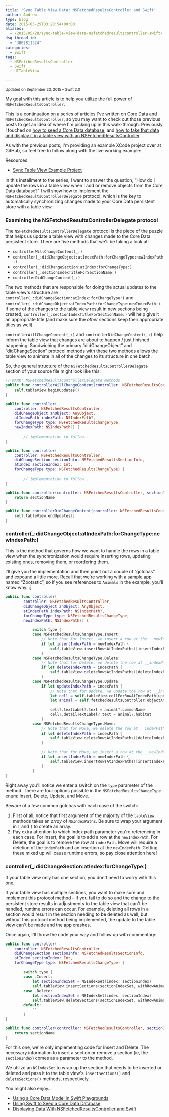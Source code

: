 ```yaml
---
title: 'Sync Table View Data: NSFetchedResultsController and Swift'
author: Andrew
type: blog
date: 2015-05-29T03:20:54+00:00
aliases:
  - /2015/05/28/sync-table-view-data-nsfetchedresultscontroller-swift/
dsq_thread_id:
  - "3802811324"
categories:
  - Swift
tags:
  - NSFetchedResultsController
  - Swift
  - UITableView

---
```

<small>Updated on September 23, 2015 – Swift 2.0</small>

My goal with this article is to help you utilize the full power of `NSFetchedResultsController`.

This is a continuation on a series of articles I've written on Core Data and `NSFetchedResultsController`, so you may want to check out those previous posts to get an idea of where I'm picking up in this walk-through. Previously I touched on [how to seed a Core Data database][1], and [how to take that data and display it in a table view with an NSFetchedResultsController][2].

As with the previous posts, I'm providing an example XCode project over at GitHub, so feel free to follow along with the live working example:

<div class="resources">
  <div class="resources-header">
    Resources
  </div>
  
  <ul class="resources-content">
    <li>
      <i class="fab fa-github fa"></i> <a href="https://github.com/andrewcbancroft/Zootastic/tree/NSFetchedResultsController_SyncTableView" title="GitHub - Sync Table View Example Project" target="_blank">Sync Table View Example Project</a>
    </li>
  </ul>
</div>

In this installment to the series, I want to answer the question, &#8220;How do I update the rows in a table view when I add or remove objects from the Core Data database?&#8221; I will show how to implement the `NSFetchedResultsControllerDelegate` protocol, which is the key to automatically synchronizing changes made to your Core Data persistent store with a table view.


<a name="examine-delegate-protocol" class="jump-target"></a>

### Examining the NSFetchedResultsControllerDelegate protocol

The `NSFetchedResultsControllerDelegate` protocol is the piece of the puzzle that helps us update a table view with changes made to the Core Data persistent store. There are five methods that we'll be taking a look at:

  * `controllerWillChangeContent(_:)`
  * `controller(_:didChangeObject:atIndexPath:forChangeType:newIndexPath:)`
  * `controller(_:didChangeSection:atIndex:forChangeType:)`
  * `controller(_:sectionIndexTitleForSectionName:)`
  * `controllerDidChangeContent(_:)`

The two methods that are responsible for doing the actual updates to the table view's structure are `controller(_:didChangeSection:atIndex:forChangeType:)` and `controller(_:didChangeObject:atIndexPath:forChangeType:newIndexPath:)`. If some of the changes to the table view result in new sections being created, `controller(_:sectionIndexTitleForSectionName:)` will help give it an appropriate title (and make sure the _other_ sections keep their appropriate titles as well).

`controllerWillChangeContent(_:)` and `controllerDidChangeContent(_:)` help inform the table view that changes are about to happen / just finished happening. Sandwiching the primary &#8220;didChangeObject&#8221; and &#8220;didChangeSection&#8221; protocol methods with these two methods allows the table view to animate in all of the changes to its structure in one batch.

So, the general structure of the `NSFetchedResultsControllerDelegate` section of your source file might look like this:

```swift
// MARK: NSFetchedResultsControllerDelegate methods
public func controllerWillChangeContent(controller: NSFetchedResultsController) {
    self.tableView.beginUpdates()
}

public func controller(
    controller: NSFetchedResultsController,
    didChangeObject anObject: AnyObject,
    atIndexPath indexPath: NSIndexPath?,
    forChangeType type: NSFetchedResultsChangeType,
    newIndexPath: NSIndexPath?) {
        
        // implementation to follow...
}

public func controller(
    controller: NSFetchedResultsController,
    didChangeSection sectionInfo: NSFetchedResultsSectionInfo,
    atIndex sectionIndex: Int,
    forChangeType type: NSFetchedResultsChangeType) {
    
        // implementation to follow...
}

public func controller(controller: NSFetchedResultsController, sectionIndexTitleForSectionName sectionName: String) -> String? {
    return sectionName
}

public func controllerDidChangeContent(controller: NSFetchedResultsController) {
    self.tableView.endUpdates()
}
```

<a name="did-change-object" class="jump-target"></a>

### controller(_:didChangeObject:atIndexPath:forChangeType:newIndexPath:)

This is the method that governs how we want to handle the rows in a table view when the synchronization would require inserting rows, updating existing ones, removing them, or reordering them.

I'll give you the implementation and then point out a couple of &#8220;gotchas&#8221; and expound a little more. Recall that we're working with a sample app named &#8220;Zootastic&#8221;, so if you see references to `Animals` in the example, you'll know why. :]

```swift
public func controller(
        controller: NSFetchedResultsController,
        didChangeObject anObject: AnyObject,
        atIndexPath indexPath: NSIndexPath?,
        forChangeType type: NSFetchedResultsChangeType,
        newIndexPath: NSIndexPath?) {
            
            switch type {
            case NSFetchedResultsChangeType.Insert:
                // Note that for Insert, we insert a row at the __newIndexPath__
                if let insertIndexPath = newIndexPath {
                    self.tableView.insertRowsAtIndexPaths([insertIndexPath], withRowAnimation: UITableViewRowAnimation.Fade)
                }
            case NSFetchedResultsChangeType.Delete:
                // Note that for Delete, we delete the row at __indexPath__
                if let deleteIndexPath = indexPath {
                    self.tableView.deleteRowsAtIndexPaths([deleteIndexPath], withRowAnimation: UITableViewRowAnimation.Fade)
                }
            case NSFetchedResultsChangeType.Update:
                if let updateIndexPath = indexPath {
                    // Note that for Update, we update the row at __indexPath__
                    let cell = self.tableView.cellForRowAtIndexPath(updateIndexPath)
                    let animal = self.fetchedResultsController.objectAtIndexPath(updateIndexPath) as? Animal
                    
                    cell?.textLabel?.text = animal?.commonName
                    cell?.detailTextLabel?.text = animal?.habitat
                }
            case NSFetchedResultsChangeType.Move:
                // Note that for Move, we delete the row at __indexPath__
                if let deleteIndexPath = indexPath {
                    self.tableView.deleteRowsAtIndexPaths([deleteIndexPath], withRowAnimation: UITableViewRowAnimation.Fade)
                }
                
                // Note that for Move, we insert a row at the __newIndexPath__
                if let insertIndexPath = newIndexPath {
                    self.tableView.insertRowsAtIndexPaths([insertIndexPath], withRowAnimation: UITableViewRowAnimation.Fade)
                }
            }
}
```

Right away you'll notice we enter a switch on the `type` parameter of the method. There are four options possible in the `NSFetchedResultsChangeType` enum: Insert, Delete, Update, and Move.

Beware of a few common gotchas with each case of the switch:

  1. First of all, notice that first argument of the majority of the `tableView` methods takes an _array_ of `NSIndexPaths`. Be sure to wrap your argument in `[` and `]` to create an array.
  2. Pay extra attention to which index path parameter you're referencing in each case. For insert, the goal is to add a row at the `newIndexPath`. For Delete, the goal is to remove the row at `indexPath`. Move will require a deletion of the `indexPath` and an insertion at the `newIndexPath`. Getting these mixed up will cause runtime errors, so pay close attention here!

<a name="did-change-section" class="jump-target"></a>

### controller(_:didChangeSection:atIndex:forChangeType:)

If your table view only has one section, you don't need to worry with this one.

If your table view has multiple sections, you want to make sure and implement this protocol method – if you fail to do so and the change to the persistent store results in adjustments to the table view that can't be handled, runtime errors can occur. For example, deleting all rows in a section would result in the section needing to be deleted as well, but without this protocol method being implemented, the update to the table view can't be made and the app crashes.

Once again, I'll throw the code your way and follow up with commentary:

```swift
public func controller(
    controller: NSFetchedResultsController,
    didChangeSection sectionInfo: NSFetchedResultsSectionInfo,
    atIndex sectionIndex: Int,
    forChangeType type: NSFetchedResultsChangeType) {
    
        switch type {
        case .Insert:
            let sectionIndexSet = NSIndexSet(index: sectionIndex)
            self.tableView.insertSections(sectionIndexSet, withRowAnimation: UITableViewRowAnimation.Fade)
        case .Delete:
            let sectionIndexSet = NSIndexSet(index: sectionIndex)
            self.tableView.deleteSections(sectionIndexSet, withRowAnimation: UITableViewRowAnimation.Fade)
        default:
            ""
        }
}

public func controller(controller: NSFetchedResultsController, sectionIndexTitleForSectionName sectionName: String?) -> String? {
    return sectionName
}
```

For this one, we're only implementing code for Insert and Delete. The necessary information to insert a section or remove a section (ie, the `sectionIndex`) comes as a parameter to the method.

We utilize an `NSIndexSet` to wrap up the section that needs to be inserted or deleted and pass it to the table view's `insertSections()` and `deleteSections()` methods, respectively.

<a name="related" class="jump-target"></a>

<div class="resources">
  <div class="resources-header">
    You might also enjoy&#8230;
  </div>
  
  <ul class="resources-content">
    <li>
      <i class="fa fa-angle-right"></i> <a href="https://www.andrewcbancroft.com/2016/07/10/using-a-core-data-model-in-swift-playgrounds/" title="Using a Core Data Model in Swift Playgrounds">Using a Core Data Model in Swift Playgrounds</a>
    </li>
    <li>
      <i class="fa fa-angle-right"></i> <a href="http://www.andrewcbancroft.com/2015/02/25/using-swift-to-seed-a-core-data-database/" title="Using Swift to Seed a Core Data Database">Using Swift to Seed a Core Data Database</a>
    </li>
    <li>
      <i class="fa fa-angle-right"></i> <a href="http://www.andrewcbancroft.com/2015/03/05/displaying-data-with-nsfetchedresultscontroller-and-swift/" title="Displaying Data With NSFetchedResultsController and Swift">Displaying Data With NSFetchedResultsController and Swift</a>
    </li>
  </ul>
</div>

<a name="share" class="jump-target"></a>

 [1]: http://www.andrewcbancroft.com/2015/02/25/using-swift-to-seed-a-core-data-database/ "Using Swift to Seed a Core Data Database"
 [2]: http://www.andrewcbancroft.com/2015/03/05/displaying-data-with-nsfetchedresultscontroller-and-swift/ "Displaying Data With NSFetchedResultsController and Swift"
